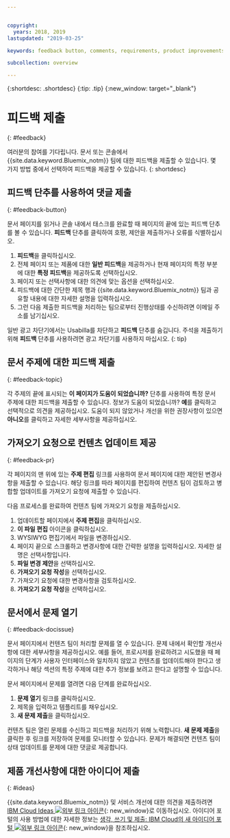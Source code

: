 ```yaml
---


copyright:
  years: 2018, 2019
lastupdated: "2019-03-25"

keywords: feedback button, comments, requirements, product improvements

subcollection: overview

---
```


{:shortdesc: .shortdesc}
{:tip: .tip}
{:new_window: target="_blank"}

# 피드백 제출
{: #feedback}

여러분의 참여를 기다립니다. 문서 또는 콘솔에서 {{site.data.keyword.Bluemix_notm}} 팀에 대한 피드백을 제출할 수 있습니다. 몇 가지 방법 중에서 선택하여 피드백을 제공할 수 있습니다.
{: shortdesc}

## 피드백 단추를 사용하여 댓글 제출
{: #feedback-button}

문서 페이지를 읽거나 콘솔 내에서 태스크를 완료할 때 페이지의 끝에 있는 피드백 단추를 볼 수 있습니다. **피드백** 단추를 클릭하여 호평, 제안을 제출하거나 오류를 식별하십시오.

1. **피드백**을 클릭하십시오.
2. 전체 페이지 또는 제품에 대한 **일반 피드백**을 제공하거나 현재 페이지의 특정 부분에 대한 **특정 피드백**을 제공하도록 선택하십시오.
3. 페이지 또는 선택사항에 대한 의견에 맞는 옵션을 선택하십시오.
4. 피드백에 대한 간단한 제목 행과 {{site.data.keyword.Bluemix_notm}} 팀과 공유할 내용에 대한 자세한 설명을 입력하십시오.
5. 그런 다음 제출한 피드백을 처리하는 팀으로부터 진행상태를 수신하려면 이메일 주소를 남기십시오.

일반 광고 차단기에서는 Usabilla를 차단하고 **피드백** 단추를 숨깁니다. 주석을 제출하기 위해 **피드백** 단추를 사용하려면 광고 차단기를 사용하지 마십시오.
{: tip}

## 문서 주제에 대한 피드백 제출
{: #feedback-topic}

각 주제의 끝에 표시되는 **이 페이지가 도움이 되었습니까?** 단추를 사용하여 특정 문서 주제에 대한 피드백을 제출할 수 있습니다. 정보가 도움이 되었습니까? **예**를 클릭하고 선택적으로 의견을 제공하십시오. 도움이 되지 않았거나 개선을 위한 권장사항이 있으면 **아니오**를 클릭하고 자세한 세부사항을 제공하십시오.  

## 가져오기 요청으로 컨텐츠 업데이트 제공
{: #feedback-pr}

각 페이지의 맨 위에 있는 **주제 편집** 링크를 사용하여 문서 페이지에 대한 제안된 변경사항을 제출할 수 있습니다. 해당 링크를 따라 페이지를 편집하여 컨텐츠 팀이 검토하고 병합할 업데이트를 가져오기 요청에 제출할 수 있습니다. 

다음 프로세스를 완료하여 컨텐츠 팀에 가져오기 요청을 제출하십시오.

1. 업데이트할 페이지에서 **주제 편집**을 클릭하십시오.
2. **이 파일 편집** 아이콘을 클릭하십시오.
3. WYSIWYG 편집기에서 파일을 변경하십시오.
4. 페이지 끝으로 스크롤하고 변경사항에 대한 간략한 설명을 입력하십시오. 자세한 설명은 선택사항입니다.
5. **파일 변경 제안**을 선택하십시오.
6. **가져오기 요청 작성**을 선택하십시오.
7. 가져오기 요청에 대한 변경사항을 검토하십시오.
8. **가져오기 요청 작성**을 선택하십시오. 

## 문서에서 문제 열기
{: #feedback-docissue}

문서 페이지에서 컨텐츠 팀이 처리할 문제를 열 수 있습니다. 문제 내에서 확인할 개선사항에 대한 세부사항을 제공하십시오. 예를 들어, 프로시저를 완료하려고 시도했을 때 페이지의 단계가 사용자 인터페이스와 일치하지 않았고 컨텐츠를 업데이트해야 한다고 생각하거나 해당 섹션의 특정 주제에 대한 추가 정보를 보려고 한다고 설명할 수 있습니다.

문서 페이지에서 문제를 열려면 다음 단계를 완료하십시오.

1. **문제 열기** 링크를 클릭하십시오.
2. 제목을 입력하고 템플리트를 채우십시오.
3. **새 문제 제출**을 클릭하십시오. 

컨텐츠 팀은 열린 문제를 수신하고 피드백을 처리하기 위해 노력합니다. **새 문제 제출**을 클릭한 후 링크를 저장하여 문제를 모니터할 수 있습니다. 문제가 해결되면 컨텐츠 팀이 상태 업데이트를 문제에 대한 댓글로 제공합니다.

## 제품 개선사항에 대한 아이디어 제출
{: #ideas}

{{site.data.keyword.Bluemix_notm}} 및 서비스 개선에 대한 의견을 제출하려면 [IBM Cloud Ideas ![외부 링크 아이콘](../icons/launch-glyph.svg)](https://ibmcloud.ideas.aha.io){: new_window}로 이동하십시오. 아이디어 포털의 사용 방법에 대한 자세한 정보는 [생각, 쓰기 및 제출: IBM Cloud의 새 아이디어 포털 ![외부 링크 아이콘](../icons/launch-glyph.svg)](https://developer.ibm.com/bluemix/2016/10/05/think-write-submit/){: new_window}을 참조하십시오.

